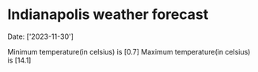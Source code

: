 # Indianapolis weather forecast 
Date: ['2023-11-30'] 

Minimum temperature(in celsius) is [0.7] 
Maximum temperature(in celsius) is [14.1]